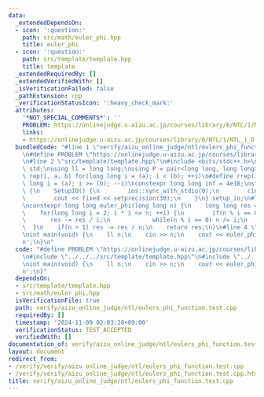 ```yaml
---
data:
  _extendedDependsOn:
  - icon: ':question:'
    path: src/math/euler_phi.hpp
    title: euler_phi
  - icon: ':question:'
    path: src/template/template.hpp
    title: template
  _extendedRequiredBy: []
  _extendedVerifiedWith: []
  _isVerificationFailed: false
  _pathExtension: cpp
  _verificationStatusIcon: ':heavy_check_mark:'
  attributes:
    '*NOT_SPECIAL_COMMENTS*': ''
    PROBLEM: https://onlinejudge.u-aizu.ac.jp/courses/library/6/NTL/1/NTL_1_D
    links:
    - https://onlinejudge.u-aizu.ac.jp/courses/library/6/NTL/1/NTL_1_D
  bundledCode: "#line 1 \"verify/aizu_online_judge/ntl/eulers_phi_function.test.cpp\"\
    \n#define PROBLEM \"https://onlinejudge.u-aizu.ac.jp/courses/library/6/NTL/1/NTL_1_D\"\
    \n#line 2 \"src/template/template.hpp\"\n#include <bits/stdc++.h>\nusing namespace\
    \ std;\nusing ll = long long;\nusing P = pair<long long, long long>;\n#define\
    \ rep(i, a, b) for(long long i = (a); i < (b); ++i)\n#define rrep(i, a, b) for(long\
    \ long i = (a); i >= (b); --i)\nconstexpr long long inf = 4e18;\nstruct SetupIO\
    \ {\n    SetupIO() {\n        ios::sync_with_stdio(0);\n        cin.tie(0);\n\
    \        cout << fixed << setprecision(30);\n    }\n} setup_io;\n#line 3 \"src/math/euler_phi.hpp\"\
    \nconstexpr long long euler_phi(long long n) {\n    long long res = max(n, 0ll);\n\
    \    for(long long i = 2; i * i <= n; ++i) {\n        if(n % i == 0) {\n     \
    \       res -= res / i;\n            while(n % i == 0) n /= i;\n        }\n  \
    \  }\n    if(n > 1) res -= res / n;\n    return res;\n}\n#line 4 \"verify/aizu_online_judge/ntl/eulers_phi_function.test.cpp\"\
    \nint main(void) {\n    ll n;\n    cin >> n;\n    cout << euler_phi(n) << '\\\
    n';\n}\n"
  code: "#define PROBLEM \"https://onlinejudge.u-aizu.ac.jp/courses/library/6/NTL/1/NTL_1_D\"\
    \n#include \"../../../src/template/template.hpp\"\n#include \"../../../src/math/euler_phi.hpp\"\
    \nint main(void) {\n    ll n;\n    cin >> n;\n    cout << euler_phi(n) << '\\\
    n';\n}"
  dependsOn:
  - src/template/template.hpp
  - src/math/euler_phi.hpp
  isVerificationFile: true
  path: verify/aizu_online_judge/ntl/eulers_phi_function.test.cpp
  requiredBy: []
  timestamp: '2024-11-09 02:03:28+09:00'
  verificationStatus: TEST_ACCEPTED
  verifiedWith: []
documentation_of: verify/aizu_online_judge/ntl/eulers_phi_function.test.cpp
layout: document
redirect_from:
- /verify/verify/aizu_online_judge/ntl/eulers_phi_function.test.cpp
- /verify/verify/aizu_online_judge/ntl/eulers_phi_function.test.cpp.html
title: verify/aizu_online_judge/ntl/eulers_phi_function.test.cpp
---
```

